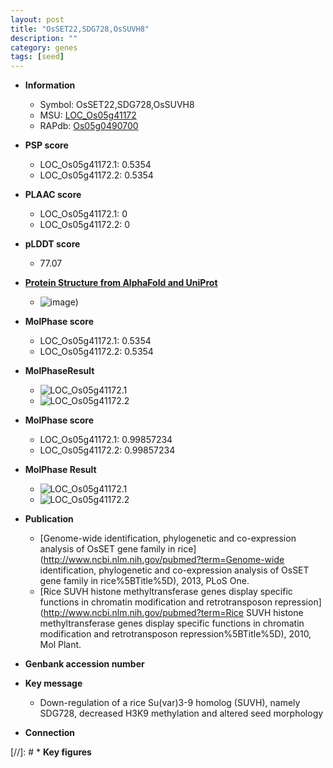 ```yaml
---
layout: post
title: "OsSET22,SDG728,OsSUVH8"
description: ""
category: genes
tags: [seed]
---
```


* **Information**  
    + Symbol: OsSET22,SDG728,OsSUVH8  
    + MSU: [LOC_Os05g41172](http://rice.plantbiology.msu.edu/cgi-bin/ORF_infopage.cgi?orf=LOC_Os05g41172)  
    + RAPdb: [Os05g0490700](http://rapdb.dna.affrc.go.jp/viewer/gbrowse_details/irgsp1?name=Os05g0490700)  

* **PSP score**  
    + LOC_Os05g41172.1: 0.5354 
    + LOC_Os05g41172.2: 0.5354 

* **PLAAC score**  
    + LOC_Os05g41172.1: 0 
    + LOC_Os05g41172.2: 0 

* **pLDDT score**
    + 77.07

* **[Protein Structure from AlphaFold and UniProt](https://www.uniprot.org/uniprotkb/Q6F322/entry#structure)**
    + ![image](https://ricepsp.github.io/images/Q6/AF-Q6F322-F1.png))

* **MolPhase score**
    + LOC_Os05g41172.1: 0.5354
    + LOC_Os05g41172.2: 0.5354

* **MolPhaseResult**
    + ![LOC_Os05g41172.1](https://ricepsp.github.io/pictures/LOC_Os05g/LOC_Os05g41172.1.png)
    + ![LOC_Os05g41172.2](https://ricepsp.github.io/pictures/LOC_Os05g/LOC_Os05g41172.2.png)

* **MolPhase score**
    + LOC_Os05g41172.1: 0.99857234
    + LOC_Os05g41172.2: 0.99857234

* **MolPhase Result**
    + ![LOC_Os05g41172.1](https://304243504.github.io/Pictures/LOC_Os05g/LOC_Os05g41172.1.png)
    + ![LOC_Os05g41172.2](https://304243504.github.io/Pictures/LOC_Os05g/LOC_Os05g41172.2.png)

* **Publication**  
    + [Genome-wide identification, phylogenetic and co-expression analysis of OsSET gene family in rice](http://www.ncbi.nlm.nih.gov/pubmed?term=Genome-wide identification, phylogenetic and co-expression analysis of OsSET gene family in rice%5BTitle%5D), 2013, PLoS One.
    + [Rice SUVH histone methyltransferase genes display specific functions in chromatin modification and retrotransposon repression](http://www.ncbi.nlm.nih.gov/pubmed?term=Rice SUVH histone methyltransferase genes display specific functions in chromatin modification and retrotransposon repression%5BTitle%5D), 2010, Mol Plant.

* **Genbank accession number**  

* **Key message**  
    + Down-regulation of a rice Su(var)3-9 homolog (SUVH), namely SDG728, decreased H3K9 methylation and altered seed morphology

* **Connection**  

[//]: # * **Key figures**  


